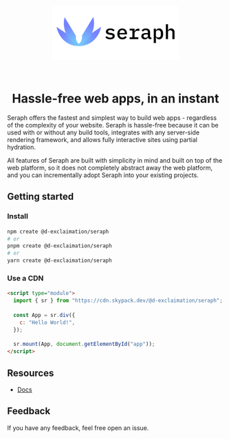 <br/>
<p align="center">
  <img height="125" src="./seraph-banner.png"/>
</p>
<br/>

<h1 align="center">Hassle-free web apps, in an instant</h1>

Seraph offers the fastest and simplest way to build web apps - regardless of the complexity of your website. Seraph is hassle-free because it can be used with or without any build tools, integrates with any server-side rendering framework, and allows fully interactive sites using partial hydration.

All features of Seraph are built with simplicity in mind and built on top of the web platform, so it does not completely abstract away the web platform, and you can incrementally adopt Seraph into your existing projects.

## Getting started

### Install

```sh
npm create @d-exclaimation/seraph
# or
pnpm create @d-exclaimation/seraph
# or
yarn create @d-exclaimation/seraph
```

### Use a CDN

```html
<script type="module">
  import { sr } from "https://cdn.skypack.dev/@d-exclaimation/seraph";

  const App = sr.div({
    c: "Hello World!",
  });

  sr.mount(App, document.getElementById("app"));
</script>
```

## Resources

- [Docs](https://seraph.dexclaimation.com)

## Feedback
If you have any feedback, feel free open an issue.